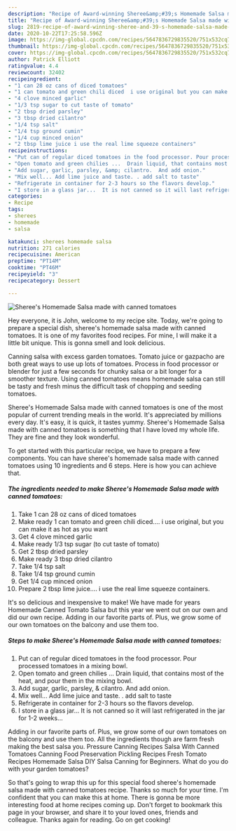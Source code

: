 ```yaml
---
description: "Recipe of Award-winning Sheree&amp;#39;s Homemade Salsa made with canned tomatoes"
title: "Recipe of Award-winning Sheree&amp;#39;s Homemade Salsa made with canned tomatoes"
slug: 2819-recipe-of-award-winning-sheree-and-39-s-homemade-salsa-made-with-canned-tomatoes
date: 2020-10-22T17:25:58.596Z
image: https://img-global.cpcdn.com/recipes/5647836729835520/751x532cq70/sherees-homemade-salsa-made-with-canned-tomatoes-recipe-main-photo.jpg
thumbnail: https://img-global.cpcdn.com/recipes/5647836729835520/751x532cq70/sherees-homemade-salsa-made-with-canned-tomatoes-recipe-main-photo.jpg
cover: https://img-global.cpcdn.com/recipes/5647836729835520/751x532cq70/sherees-homemade-salsa-made-with-canned-tomatoes-recipe-main-photo.jpg
author: Patrick Elliott
ratingvalue: 4.4
reviewcount: 32402
recipeingredient:
- "1 can 28 oz cans of diced tomatoes"
- "1 can tomato and green chili diced  i use original but you can make it as hot as you want"
- "4 clove minced garlic"
- "1/3 tsp sugar to cut taste of tomato"
- "2 tbsp dried parsley"
- "3 tbsp dried cilantro"
- "1/4 tsp salt"
- "1/4 tsp ground cumin"
- "1/4 cup minced onion"
- "2 tbsp lime juice i use the real lime squeeze containers"
recipeinstructions:
- "Put can of regular diced tomatoes in the food processor. Pour processed tomatoes in a mixing bowl."
- "Open tomato and green chilies ...  Drain liquid, that contains most of the heat, and pour them in the mixing bowl."
- "Add sugar, garlic, parsley, &amp; cilantro.  And add onion."
- "Mix well... Add lime juice and taste. . add salt to taste"
- "Refrigerate in container for 2-3 hours so the flavors develop."
- "I store in a glass jar...  It is not canned so it will last refrigerated in the jar for 1-2 weeks..."
categories:
- Recipe
tags:
- sherees
- homemade
- salsa

katakunci: sherees homemade salsa 
nutrition: 271 calories
recipecuisine: American
preptime: "PT14M"
cooktime: "PT46M"
recipeyield: "3"
recipecategory: Dessert

---
```



![Sheree&#39;s Homemade Salsa made with canned tomatoes](https://img-global.cpcdn.com/recipes/5647836729835520/751x532cq70/sherees-homemade-salsa-made-with-canned-tomatoes-recipe-main-photo.jpg)

Hey everyone, it is John, welcome to my recipe site. Today, we're going to prepare a special dish, sheree&#39;s homemade salsa made with canned tomatoes. It is one of my favorites food recipes. For mine, I will make it a little bit unique. This is gonna smell and look delicious.

Canning salsa with excess garden tomatoes. Tomato juice or gazpacho are both great ways to use up lots of tomatoes. Process in food processor or blender for just a few seconds for chunky salsa or a bit longer for a smoother texture. Using canned tomatoes means homemade salsa can still be tasty and fresh minus the difficult task of chopping and seeding tomatoes.

Sheree&#39;s Homemade Salsa made with canned tomatoes is one of the most popular of current trending meals in the world. It's appreciated by millions every day. It's easy, it is quick, it tastes yummy. Sheree&#39;s Homemade Salsa made with canned tomatoes is something that I have loved my whole life. They are fine and they look wonderful.


To get started with this particular recipe, we have to prepare a few components. You can have sheree&#39;s homemade salsa made with canned tomatoes using 10 ingredients and 6 steps. Here is how you can achieve that.

<!--inarticleads1-->

##### The ingredients needed to make Sheree&#39;s Homemade Salsa made with canned tomatoes:

1. Take 1 can 28 oz cans of diced tomatoes
1. Make ready 1 can tomato and green chili diced....  i use original, but you can make it as hot as you want
1. Get 4 clove minced garlic
1. Make ready 1/3 tsp sugar (to cut taste of tomato)
1. Get 2 tbsp dried parsley
1. Make ready 3 tbsp dried cilantro
1. Take 1/4 tsp salt
1. Take 1/4 tsp ground cumin
1. Get 1/4 cup minced onion
1. Prepare 2 tbsp lime juice.... i use the real lime squeeze containers.


It&#39;s so delicious and inexpensive to make! We have made for years Homemade Canned Tomato Salsa but this year we went out on our own and did our own recipe. Adding in our favorite parts of. Plus, we grow some of our own tomatoes on the balcony and use them too. 

<!--inarticleads2-->

##### Steps to make Sheree&#39;s Homemade Salsa made with canned tomatoes:

1. Put can of regular diced tomatoes in the food processor. Pour processed tomatoes in a mixing bowl.
1. Open tomato and green chilies ...  Drain liquid, that contains most of the heat, and pour them in the mixing bowl.
1. Add sugar, garlic, parsley, &amp; cilantro.  And add onion.
1. Mix well... Add lime juice and taste. . add salt to taste
1. Refrigerate in container for 2-3 hours so the flavors develop.
1. I store in a glass jar...  It is not canned so it will last refrigerated in the jar for 1-2 weeks...


Adding in our favorite parts of. Plus, we grow some of our own tomatoes on the balcony and use them too. All the ingredients though are farm fresh making the best salsa you. Pressure Canning Recipes Salsa With Canned Tomatoes Canning Food Preservation Pickling Recipes Fresh Tomato Recipes Homemade Salsa DIY Salsa Canning for Beginners. What do you do with your garden tomatoes? 

So that's going to wrap this up for this special food sheree&#39;s homemade salsa made with canned tomatoes recipe. Thanks so much for your time. I'm confident that you can make this at home. There is gonna be more interesting food at home recipes coming up. Don't forget to bookmark this page in your browser, and share it to your loved ones, friends and colleague. Thanks again for reading. Go on get cooking!
